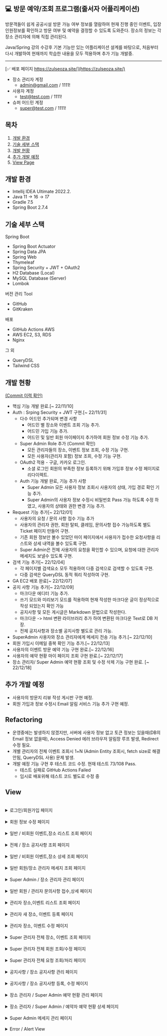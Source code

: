  💻 방문 예약/조회 프로그램(줄서자 어플리케이션)
-------------

방문객들이 쉽게 공공시설 방문 가능 여부 정보를 열람하여 현재 진행 중인 이벤트, 
입장인원정보를 확인하고 방문 여부 및 예약을 결정할 수 있도록 도와준다.
장소의 정보는 각 장소 관리자에 의해 직접 관리된다.

Java/Spring 강의 수강후 기본 기능만 있는 어플리케이션 설계를 바탕으로,
처음부터 다시 개발하여 현재까지 학습한 내용을 모두 적용하며 추가 기능 개발중. 

---

[✅ 배포 페이지 https://zulseoza.site/](https://zulseoza.site/)

- 장소 관리자 계정
    - admin@gmail.com / 1111!
- 사용자 계정
    - test@test.com / 1111!
- 슈퍼 어드민 계정
    - super@test.com / 1111!



## 목차


1. [개발 환경](#개발-환경)
2. [기술 세부 스택](#기술-세부-스택)
3. [개발 현황](#개발-현황)
4. [추가 개발 예정](#추가-개발-예정)
5. [View Page](#View)

## 개발 환경

* Intellij IDEA Ultimate 2022.2.
* Java 11 -> 16 -> *17*
* Gradle 7.5
* Spring Boot 2.7.4

## 기술 세부 스택

Spring Boot

* Spring Boot Actuator
* Spring Data JPA
* Spring Web
* Thymeleaf
* Spring Security + JWT + OAuth2
* H2 Database (Local)
* MySQL Database (Server)
* Lombok

버전 관리 Tool

* GitHub
* GitKraken

배포

* GitHub Actions AWS
* AWS EC2, S3, RDS
* Nginx

그 외

* QueryDSL
* Tailwind CSS



## 개발 현황 

[(Commit 이력 확인)](https://github.com/sussa3007/line-up-project/commits/main)

- 핵심 기능 개발 완료.[~ 22/11/10]
- Auth : Srping Security + JWT 구현.[~ 22/11/31]
    - 다수 어드민 추가되며 변경 사항
        - 어드민 별 장소와 이벤트 조회 기능 추가.
        - 어드민 가입 기능 추가.
        - 어드민 및 일반 회원 마이페이지 추가하여 회원 정보 수정 기능 추가.
    - Super Admin Role 추가 (Commit 확인)
        - 모든 관리자들의 장소, 이벤트 정보 조회, 수정 기능 구현.
        - 모든 사용자(관리자 포함) 정보 조회, 수정 기능 구현.
    - OAuth2 적용 - 구글, 카카오 로그인.
        - 소셜 로그인 회원의 부족한 정보 등록하기 위해 가입후 정보 수정 페이지로 리다이렉트.
    - Auth 기능 개발 완료, 기능 추가 사항
        - Super Admin 모든 사용자 정보 조회시 사용자의 상태, 가입 경로 확인 기능 추가.
        - Super Admin의 사용자 정보 수정시 비밀번호 Pass 가능 하도록 수정 하였고, 사용자의 상태와 권한 변경 기능 추가.
- Request 기능 추가[~ 22/12/01]
    - 사용자의 요청 / 문의 사항 접수 기능 추가
    - 사용자의 관리자 권한, 회원 탈퇴, 클레임, 문의사항 접수 가능하도록 별도 Ticket 페이지 만들어 구현.
    - 기존 회원 정보만 볼수 있었던 마이 페이지에서 사용자가 접수한 요청사항을 리스트와 상세 내역을 볼수 있도록 구현.
    - Super Admin은 전체 사용자의 요청을 확인할 수 있으며, 요청에 대한 관리자 메세지도 보낼수 있도록 구현.
- 검색 기능 추가[~ 22/12/04]
    - 각 페이지별 검색요소 모두 적용하여 다중 검색으로 검색할 수 있도록 구현.
    - 다중 검색은 QueryDSL 동적 쿼리 작성하여 구현.
- GA EC2 배포 완료[~ 22/12/07]
- 공지 사항 기능 추가[~ 22/12/09]
    - 마크다운 에디터 기능 추가.
    - 쓰기 모드와 미리보기 모드를 적용하여 현재 작성한 마크다운 글이 정상적으로 작성 되었는지 확인 가능
    - 공지사항 및 모든 게시글은 Markdown 문법으로 작성한다.
    - 마크다운 -> html 변환 라이브러리 추가 하여 변환된 마크다운 Text로 DB 저장.
    - 전체 공지사항과 장소별 공지사항 별도로 관리 가능.
- SuperAdmin 사용자와 장소 관리자에게 메세지 전송 기능 추가.[~ 22/12/10]
- 회원 가입시 이메일 중복 확인 기능 추가.[~ 22/12/13]
- 사용자의 이벤트 방문 예약 기능 구현 완료.[~ 22/12/16]
- 사용자의 예약 현황 마이 페이지 조회 구현 완료.[~ 22/12/17]
- 장소 관리자/ Super Admin 예약 현황 조회 및 수정 삭제 기능 구현 완료. [~ 22/12/18]
  

## 추가 개발 예정

- 사용자의 방문지 리뷰 작성 게시판 구현 예정.
- 회원 가입과 정보 수정시 Email 알림 서비스 기능 추가 구현 예정.



## Refactoring


- 운영중에는 발생하지 않겠지만, 서버에 사용자 정보 없고 토큰 정보는 있을때(DB의 Email 정보 없을때), Access Denied 에러 브라우저 알림창 루프 발생, Redirect 수정 필요.
- 개별 관리자의 전체 이벤트 조회시 1+N (Admin Entity 조회시, fetch size로 해결안됨, QueryDSL 사용) 문제 발생.
- 개발 예정 기능 구현 후 테스트 코드 수정. 현재 테스트 73/108 Pass.
    - 테스트 실패로 GitHub Actions Failed
    - 임시로 배포위해 테스트 코드 별도로 수정 중


## View

 </br>
 <details>
   <summary> 로그인/회원가입 페이지 </summary>

![image](https://user-images.githubusercontent.com/110886399/207334427-e2b35413-f5d0-4874-aab9-575582d239bb.png)

![image](https://user-images.githubusercontent.com/110886399/207341096-6faaa08f-d651-43f2-8ebc-8954841a66b7.png)


![image](https://user-images.githubusercontent.com/110886399/207327832-343b9fce-c0a6-4fa7-ba40-af28fc7a5a2c.png)


![image](https://user-images.githubusercontent.com/110886399/207341431-382b9815-6075-4c56-a8e0-573905bb8838.png)


 </details>

 </br>
 <details>
   <summary> 회원 정보 수정 페이지 </summary>

![image](https://user-images.githubusercontent.com/110886399/208289796-f9bd79df-09c7-40ca-8b72-1b9a21ae96f5.png)


 </details>

 </br>
 <details>
   <summary> 일반 / 비회원 이벤트,장소 리스트 조회 페이지 </summary>


![image](https://user-images.githubusercontent.com/110886399/208294518-94b49139-fbee-48a4-af0b-35d2bd6e2403.png)


![image](https://user-images.githubusercontent.com/110886399/208294503-ecdd6ccb-60a2-444f-91ff-f1bfa1550afc.png)


![image](https://user-images.githubusercontent.com/110886399/206916479-7f3343ad-ac8a-4cc2-98ee-66c5ae8e6269.png)



 </details>

 </br>
 <details>
   <summary> 전체 / 장소 공지사항 조회 페이지 </summary>


![image](https://user-images.githubusercontent.com/110886399/207236953-f54613fc-3729-4cc1-9556-9cc8e49d23f1.png)

![image](https://user-images.githubusercontent.com/110886399/207236994-7088f1bb-6307-4489-9e87-62cc4d2b0281.png)


 </details>



 </br>
 <details>
   <summary> 일반 / 비회원 이벤트,장소 상세 조회 페이지 </summary>

![image](https://user-images.githubusercontent.com/110886399/207237055-e1bd98f4-ffb3-42e6-b11b-e3d05eac596d.png)


![image](https://user-images.githubusercontent.com/110886399/207237104-aad4dc33-245b-42b7-9147-5969a8f0341b.png)



 </details>


 </br>
 <details>
   <summary> 일반 회원/장소 관리자 메세지 조회 페이지 </summary>



![image](https://user-images.githubusercontent.com/110886399/207237157-64d62152-8572-48e9-88c8-fbb2b051319c.png)




 </details>


 </br>
 <details>
   <summary> Super Admin / 장소 관리자 관리 페이지 </summary>



![image](https://user-images.githubusercontent.com/110886399/208290021-7bb862d8-cb78-446b-807a-6cc50997e583.png)



![image](https://user-images.githubusercontent.com/110886399/208290005-686d6a33-f23a-46e7-9d1e-aafe826d7032.png)


 </details>



 </br>
 <details>
   <summary> 일반 회원 / 관리자 문의사항 접수,상세 페이지 </summary>


![image](https://user-images.githubusercontent.com/110886399/206916501-4e0703f1-12b3-4a9e-9956-89b53483f9fc.png)


![image](https://user-images.githubusercontent.com/110886399/206916515-050fb298-7d23-46fa-9828-1c47511cd93f.png)


 </details>


 </br>
 <details>
   <summary> 관리자 장소,이벤트 리스트 조회 페이지 </summary>


![image](https://user-images.githubusercontent.com/110886399/206916595-2b9ffb89-00be-459e-9a21-36adcb083ddc.png)

![image](https://user-images.githubusercontent.com/110886399/206916645-d5ac6e13-e239-43ff-8368-11b6066bdffa.png)


 </details>

 </br>
 <details>
   <summary> 관리자 새 장소, 이벤트 등록 페이지 </summary>

![image](https://user-images.githubusercontent.com/110886399/206916664-1377d9cc-52bd-4480-8ef2-4d9117e9a8df.png)

![image](https://user-images.githubusercontent.com/110886399/206916685-215bd497-213e-47f7-8bda-05c1a887ec30.png)


 </details>


 </br>
 <details>
   <summary> 관리자 장소, 이벤트 수정 페이지 </summary>


![image](https://user-images.githubusercontent.com/110886399/206916711-b1df7049-0d4a-47f4-a792-e27e5736f54c.png)


![image](https://user-images.githubusercontent.com/110886399/206916728-b0182124-48f3-45e2-92da-f5e9306c8d49.png)

 </details>

 </br>
 <details>
   <summary> Super 관리자 전체 장소, 이벤트 조회 페이지 </summary>

![image](https://user-images.githubusercontent.com/110886399/206916825-b1aede38-1951-43fa-8baf-354792713fab.png)


![image](https://user-images.githubusercontent.com/110886399/206916837-2f8ccaf3-a079-4f47-b424-48c24df169c3.png)


 </details>

 </br>
 <details>
   <summary> Super 관리자 전체 회원 조회/수정 페이지 </summary>

![image](https://user-images.githubusercontent.com/110886399/207237454-37098e3f-d697-4afa-822f-c8e888f1ccb8.png)


![image](https://user-images.githubusercontent.com/110886399/206916943-4f2b1897-3f52-4d6a-8511-5c269cea2698.png)


 </details>


 </br>
 <details>
   <summary> Super 관리자 전체 요청 조회/처리 페이지 </summary>


![image](https://user-images.githubusercontent.com/110886399/206916978-381c1cd2-9589-4194-b689-8a6b5cd6c12a.png)

![image](https://user-images.githubusercontent.com/110886399/206917018-03b0feab-3d00-4a8d-aeae-7aebb4b2cd84.png)


 </details>

 </br>
 <details>
   <summary> 공지사항 / 장소 공지사항 관리 페이지 </summary>

![image](https://user-images.githubusercontent.com/110886399/206917050-847f3189-3684-4736-b39a-8669ff0ced2d.png)

![image](https://user-images.githubusercontent.com/110886399/206917076-61e1b106-cf44-42e5-bf0a-af36e6507503.png)



 </details>



 </br>
 <details>
   <summary> 공지사항 / 장소 공지사항 등록, 수정 페이지 </summary>

- 쓰기 모드와 미리보기 모드를 적용하여 현재 작성한 마크다운 글이 정상적으로 작성 되었는지 확인 가능


![image](https://user-images.githubusercontent.com/110886399/206917135-2d300fd9-1ca8-4b7d-9ccc-6286e4b559aa.png)



![image](https://user-images.githubusercontent.com/110886399/206917160-c39a18e3-f37b-4529-8743-ceea065486c0.png)


![image](https://user-images.githubusercontent.com/110886399/206917250-63abbc99-3e64-42ce-a334-b1286c247dd0.png)


![image](https://user-images.githubusercontent.com/110886399/206917273-a2687ae1-017f-4443-af53-068a3591e718.png)



 </details>

 </br>
 <details>
   <summary> 장소 관리자 / Super Admin 예약 현황 관리 페이지 </summary>


![image](https://user-images.githubusercontent.com/110886399/208290801-442eda63-5262-4f85-9cb6-4cdd2c3b7b16.png)



![image](https://user-images.githubusercontent.com/110886399/208290816-87e2f2c2-467b-4c90-a8ac-db25ed10dced.png)



 </details>

 </br>
 <details>
   <summary> 장소 관리자 / Super Admin / 예약자 예약 현황 상세 페이지 </summary>



![image](https://user-images.githubusercontent.com/110886399/208290786-8df4f710-f308-468c-a05c-c482b28df0e9.png)




 </details>




 </br>
 <details>
   <summary> Super Admin 메세지 관리 페이지 </summary>


![image](https://user-images.githubusercontent.com/110886399/207237542-fb7bd162-386b-43e2-8644-1529b54a0da6.png)



 </details>




 </br>
 <details>
   <summary> Error / Alert View </summary>


![에러 알림](https://user-images.githubusercontent.com/110886399/204716965-d3a7eb02-a114-43c3-b490-b382d659fc3a.png)


![알림](https://user-images.githubusercontent.com/110886399/204717088-b7646839-c3c8-45aa-9304-7bd2376bab69.png)


![image](https://user-images.githubusercontent.com/110886399/206917293-91e514b7-9308-4b25-a255-c3768de7daf2.png)


 </details>




